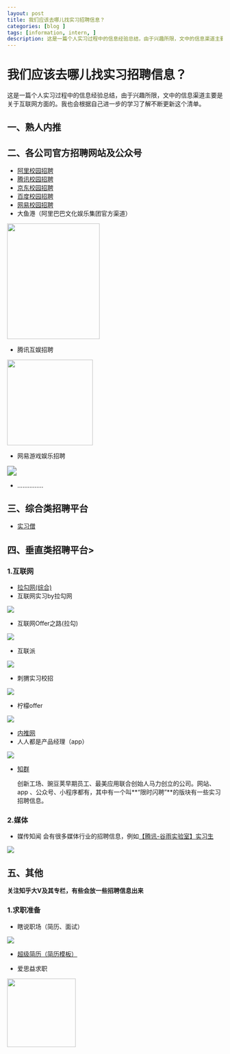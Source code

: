 ```yaml
---
layout: post
title: 我们应该去哪儿找实习招聘信息？
categories: [blog ]
tags: [information, intern, ]
description: 这是一篇个人实习过程中的信息经验总结，由于兴趣所限，文中的信息渠道主要是关于互联网方面的。我也会根据自己进一步的学习了解不断更新这个清单。
---
```


<h1>我们应该去哪儿找实习招聘信息？</h1>

这是一篇个人实习过程中的信息经验总结，由于兴趣所限，文中的信息渠道主要是关于互联网方面的。我也会根据自己进一步的学习了解不断更新这个清单。

<h2>一、熟人内推</h2>

<h2>二、各公司官方招聘网站及公众号</h2>

- [阿里校园招聘](https://campus.alibaba.com)
- [腾讯校园招聘](https://join.qq.com)
- [京东校园招聘](http://campus.jd.com/home)
- [百度校园招聘](https://talent.baidu.com/external/baidu/campus.html)
- [网易校园招聘](http://campus.163.com/#/home)
- 大鱼港（阿里巴巴文化娱乐集团官方渠道）
<div align="left"><img src="https://mmbiz.qpic.cn/mmbiz_gif/McGug2E8vJdQ78sMeZhsM5t7qkwxGnibsXiawPOp23UHRxGFDsCvr6aq5ZWMiadU5NmqBTwIqdJX6VzCq64dsDm6Q/640?wxfrom=5&wx_lazy=1" width="216px" height="270px" />

</div>

- 腾讯互娱招聘

<div align="left"> <img src="https://mmbiz.qpic.cn/mmbiz_jpg/VniaibzdaZVRg0aRmLWtiaTU6ib9qO418vcg4IVW8Q4nUzcQ0Jgxicl9JCFibHYqQH1c2bwV6ktJHebs3k5mPQb1bVUQ/640?wx_fmt=jpeg&wxfrom=5&wx_lazy=1" width="200px" height="200px"/></div>

- 网易游戏娱乐招聘

<div align="left"><img src="https://mp.weixin.qq.com/mp/qrcode?scene=10000004&size=102&__biz=MzAwMzk4MDIxMw==&mid=100001072&idx=1&sn=5e25007ae54611eae36799c2167fe09a&send_time=" style="zoom:140%"/></div>

- ...............

<h2>三、综合类招聘平台</h2>

- [实习僧](https://www.shixiseng.com)

<h2>四、垂直类招聘平台></h2>

<h3>1.互联网</h3>

- [拉勾网(综合)](https://www.lagou.com/)
- 互联网实习by拉勾网

<div align="left"><img src="https://mp.weixin.qq.com/mp/qrcode?scene=10000004&size=102&__biz=MzA3ODg0NDEzMA==&mid=2654126395&idx=1&sn=3fac29ba41bcb1a527ef0bd5af576fd5&send_time=" /><div>

- 互联网Offer之路(拉勾)

<div align="left"><img src="https://mp.weixin.qq.com/mp/qrcode?scene=10000004&size=102&__biz=MzI4NTYyMDU0OQ==&mid=2247487352&idx=1&sn=1b03194e871b81fafab29a9636251195&send_time="></div>

- 互联派

<div align="left"><img src="https://mp.weixin.qq.com/mp/qrcode?scene=10000004&size=102&__biz=MzI1ODc4MzMwMQ==&mid=2247490396&idx=4&sn=aec81a068cfb1dfb78b3b0ad4f950281&send_time=" /></div>

- 刺猬实习校招

<div align="left"><img src="https://mp.weixin.qq.com/mp/qrcode?scene=10000004&size=102&__biz=MjM5Mjc4NzkyNw==&mid=2674570839&idx=1&sn=f053aa0415af033589f478d1aa481eb6&send_time="></div>

- 柠檬offer

<div align="left"><img src="https://mp.weixin.qq.com/mp/qrcode?scene=10000004&size=102&__biz=MzIyNTM5NTE4Mw==&mid=2247485641&idx=1&sn=49dfd94824e555beec6122acddcc3573&send_time="></div>

- [内推网](http://www.neitui.me)
- 人人都是产品经理（app）

<div align="left"><img src="http://image.woshipm.com/build/img/footer-appdownload.png"></div>

- [知群](http://study.zuimeia.com/) 

  创新工场、豌豆荚早期员工、最美应用联合创始人马力创立的公司。网站、app 、公众号、小程序都有，其中有一个叫**“限时闪聘”**的版块有一些实习招聘信息。

<h3>2.媒体</h3>

- 媒传知闻
  会有很多媒体行业的招聘信息，例如[【腾讯-谷雨实验室】实习生](https://mp.weixin.qq.com/s/AT3LqsrKThqbNp42zGMe8A)

<div align="left"><img src="https://mp.weixin.qq.com/mp/qrcode?scene=10000004&size=102&__biz=MzU3ODI1NTkxMw==&mid=100000004&idx=1&sn=77169ca0963396cf1164a55f527c39f5&send_time=" /></div>



<h2>五、其他</h2>

**关注知乎大V及其专栏，有些会放一些招聘信息出来**

<h3>1.求职准备</h3>

- 瞎说职场（简历、面试）

<div align="left"><img src="https://mp.weixin.qq.com/mp/qrcode?scene=10000004&size=102&__biz=MjM5MDQ1NjM2Mw==&mid=2448232967&idx=1&sn=ed4aa1f6c0180d303e85835da71d89ca&send_time="></div>

- [超级简历（简历模板）](https://www.wondercv.com/)

- 爱思益求职
<div align="left"><img src="https://mmbiz.qpic.cn/mmbiz_png/icv0PGqotHXtS2EGpNo8TknA5Qwos4pZqTlfxkC3FOWMb8eORCUla8k25ayd4rPN6JkN85yvWQyd5k1OiaD7g2kw/640?wxfrom=5&wx_lazy=1" width="160px" height="160px"></div>

